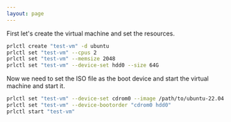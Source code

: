 ```yaml
---
layout: page
---
```

First let's create the virtual machine and set the resources.

```sh
prlctl create "test-vm" -d ubuntu
prlctl set "test-vm" --cpus 2
prlctl set "test-vm" --memsize 2048
prlctl set "test-vm" --device-set hdd0 --size 64G
```

Now we need to set the ISO file as the boot device and start the virtual machine and start it.

```sh
prlctl set "test-vm" --device-set cdrom0 --image /path/to/ubuntu-22.04.4-live-server-amd64.iso --connect
prlctl set "test-vm" --device-bootorder "cdrom0 hdd0"
prlctl start "test-vm"
```